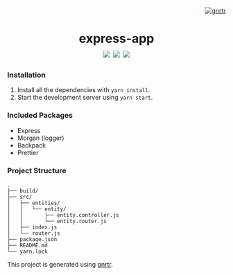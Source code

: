<p align="right">
  <a href="https://github.com/rrsilaya/gnrtr">
    <img src="https://img.shields.io/badge/project-gnrtr-blue.svg?style=for-the-badge" alt="gnrtr">
  </a>
</p>

<h1 align="center">
  express-app
  <br/>
  <img src="https://img.shields.io/badge/status-development-yellow.svg?style=flat-square" />
  <img src="https://img.shields.io/badge/node-v8.3.0-green.svg?style=flat-square" />
  <img src="https://img.shields.io/badge/express-v^4.16.2-green.svg?style=flat-square" />
  <br/>
</h1>

### Installation
1. Install all the dependencies with `yarn install`.
2. Start the development server using `yarn start`.

### Included Packages
* Express
* Morgan (logger)
* Backpack
* Prettier

### Project Structure
```
.
├── build/
├── src/
│   ├── entities/
│   │   └── entity/
│   │       ├── entity.controller.js
│   │       └── entity.router.js
│   ├── index.js
│   └── router.js
├── package.json
├── README.md
└── yarn.lock
```

This project is generated using [gnrtr](https://github.com/rrsilaya/gnrtr).